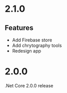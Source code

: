 # 2.1.0 

## Features
* Add Firebase store
* Add chrytography tools
* Redesign app

# 2.0.0 

.Net Core 2.0.0 release
